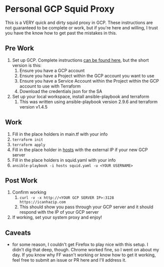 # Personal GCP Squid Proxy

This is a VERY quick and dirty squid proxy in GCP. These instructions are not guaranteed to be complete or work, but if you're here and willing, I trust you have the know how to get past the mistakes in this.

## Pre Work
1. Set up GCP. Complete instructions [can be found here](https://developer.hashicorp.com/terraform/tutorials/gcp-get-started/google-cloud-platform-build), but the short version is this:
    1. Ensure you have a GCP account
    1. Ensure you have a Project within the GCP account you want to use
    1. Ensure you have a Service Account within the Project within the GCP account to use with Terraform
    1. Download the credentials json for the SA
1. Set up your local workspace, install ansible-playbook and terraform
    1. This was written using ansible-playbook version 2.9.6 and terraform version v1.4.5

## Work
1. Fill in the place holders in main.tf with your info
1. `terraform init`
1. `terraform apply`
1. Fill in the place holder in [hosts](hosts) with the external IP if your new GCP server
1. Fill in the place holders in squid.yaml with your info
1. `ansible-playbook -i hosts squid.yaml -u <YOUR USERNAME>`

## Post Work
1. Confirm working 
    1. ```curl -v -x http://<YOUR GCP SERVER IP>:3128 https://icanhazip.com```
    1. This should show you pass through your GCP server and it should respond with the IP of your GCP server
1. If working, set your system proxy and enjoy!

## Caveats
- for some reason, I couldn't get Firefox to play nice with this setup. I didn't dig that deep, though. Chrome worked fine, so I went on about my day. If you know why FF wasn't working or know how to get it working, feel free to submit an issue or PR here and I'll address it.